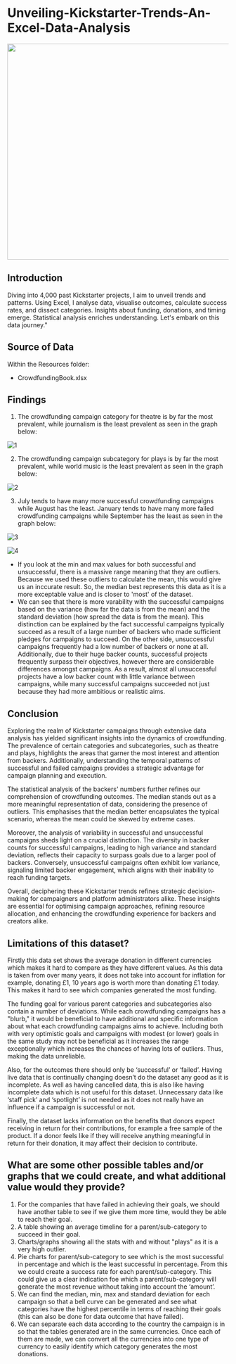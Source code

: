 # Unveiling-Kickstarter-Trends-An-Excel-Data-Analysis
<img src="images/back.JPG" width="1000" height="491">

## Introduction
Diving into 4,000 past Kickstarter projects, I aim to unveil trends and patterns. Using Excel, I analyse data, visualise outcomes, calculate success rates, and dissect categories. Insights about funding, donations, and timing emerge. Statistical analysis enriches understanding. Let's embark on this data journey."

## Source of Data
Within the Resources folder:
* CrowdfundingBook.xlsx

## Findings

1. The crowdfunding campaign category for theatre is by far the most prevalent, while journalism is the least prevalent as seen in the graph below:
   
![1](images/1.JPG)

2. The crowdfunding campaign subcategory for plays is by far the most prevalent, while world music is the least prevalent as seen in the graph below:
    
![2](images/2.JPG)

3. July tends to have many more successful crowdfunding campaigns while August has the least. January tends to have many more failed crowdfunding campaigns while September has the least as seen in the graph below:

![3](images/3.JPG)


![4](images/4.JPG)
* If you look at the min and max values for both successful and unsuccessful, there is a massive range meaning that they are outliers. Because we used these outliers to calculate the mean, this would give us an inccurate result. So, the median best represents this data as it is a more exceptable value and is closer to 'most' of the dataset.
* We can see that there is more varability with the successful campaigns based on the variance (how far the data is from the mean) and the standard deviation (how spread the data is from the mean). This distinction can be explained by the fact successful campaigns typically succeed as a result of a large number of backers who made sufficient pledges for campaigns to succeed. On the other side,  unsuccessful campaigns frequently had a low number of backers or none at all. Additionally, due to their huge backer counts, successful projects frequently surpass their objectives, however there are considerable differences amongst campaigns. As a result, almost all unsuccessful projects have a low backer count with little variance between campaigns, while many successful campaigns succeeded not just because they had more ambitious or realistic aims.


## Conclusion
Exploring the realm of Kickstarter campaigns through extensive data analysis has yielded significant insights into the dynamics of crowdfunding. The prevalence of certain categories and subcategories, such as theatre and plays, highlights the areas that garner the most interest and attention from backers. Additionally, understanding the temporal patterns of successful and failed campaigns provides a strategic advantage for campaign planning and execution.

The statistical analysis of the backers' numbers further refines our comprehension of crowdfunding outcomes. The median stands out as a more meaningful representation of data, considering the presence of outliers. This emphasises that the median better encapsulates the typical scenario, whereas the mean could be skewed by extreme cases.

Moreover, the analysis of variability in successful and unsuccessful campaigns sheds light on a crucial distinction. The diversity in backer counts for successful campaigns, leading to high variance and standard deviation, reflects their capacity to surpass goals due to a larger pool of backers. Conversely, unsuccessful campaigns often exhibit low variance, signaling limited backer engagement, which aligns with their inability to reach funding targets.

Overall, deciphering these Kickstarter trends refines strategic decision-making for campaigners and platform administrators alike. These insights are essential for optimising campaign approaches, refining resource allocation, and enhancing the crowdfunding experience for backers and creators alike.

## Limitations of this dataset?
Firstly this data set shows the average donation in different currencies which makes it hard to compare as they have different values. As this data is taken from over many years, it does not take into account for inflation for example, donating £1, 10 years ago is worth more than donating £1 today. This makes it hard to see which companies generated the most funding. 

The funding goal for various parent categories and subcategories also contain a number of deviations. While each crowdfunding campaigns has a "blurb," it would be beneficial to have additional and specific information about what each crowdfunding campaigns aims to achieve. Including both with very optimistic goals and campaigns with modest (or lower) goals in the same study may not be beneficial as it increases the range exceptionally which increases the chances of having lots of outliers. Thus, making the data unreliable. 

Also, for the outcomes there should only be ‘successful’ or ‘failed’. Having live data that is continually changing doesn’t do the dataset any good as it is incomplete. As well as having cancelled data, this is also like having incomplete data which is not useful for this dataset. Unnecessary data like ‘staff pick’ and ‘spotlight’ is not needed as it does not really have an influence if a campaign is successful or not. 

Finally, the dataset lacks information on the benefits that donors expect receiving in return for their contributions, for example a free sample of the product. If a donor feels like if they will receive anything meaningful in return for their donation, it may affect their decision to contribute.

## What are some other possible tables and/or graphs that we could create, and what additional value would they provide?
1. For the companies that have failed in achieving their goals, we should have another table to see if we give them more time, would they be able to reach their goal.
2. A table showing an average timeline for a parent/sub-category to succeed in their goal.
3. Charts/graphs showing all the stats with and without "plays" as it is a very high outlier.
4. Pie charts for parent/sub-category to see which is the most successful in percentage and which is the least successful in percentage. From this we could create a success rate for each parent/sub-category. This could give us a clear indication foe which a parent/sub-category will generate the most revenue without taking into account the ‘amount’.
5. We can find the median, min, max and standard deviation for each campaign so that a bell curve can be generated and see what categories have the highest percentile in terms of reaching their goals (this can also be done for data outcome that have failed).
6. We can separate each data according to the country the campaign is in so that the tables generated are in the same currencies. Once each of them are made, we can convert all the currencies into one type of currency to easily identify which category generates the most donations. 


